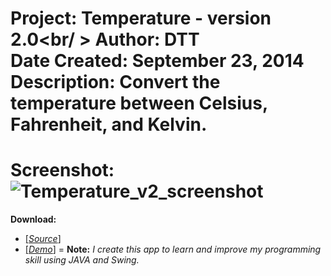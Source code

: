 **Project:** Temperature - version 2.0<br/ >
**Author:** DTT<br />
**Date Created:** September 23, 2014<br />
**Description:** Convert the temperature between Celsius, Fahrenheit, and Kelvin.<br />
=
**Screenshot:**<br />
  ![Temperature_v2_screenshot](http://i58.tinypic.com/33aujcn.png)
=
**Download:** 
* [\[_Source_\]](https://github.com/nise2710/temperature_v2.git) 
* [\[_Demo_\]](https://github.com/nise2710/temperature_v2/blob/master/Temperature%20v2_final_build.zip)
=
**Note:** _I create this app to learn and improve my programming skill using JAVA and Swing._<br />